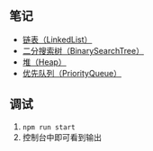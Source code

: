 ## 笔记

- [链表（LinkedList）](./src/LinkedList/README.md)
- [二分搜索树（BinarySearchTree）](./src/Tree/BinarySearchTree/BST.js)
- [堆（Heap）](./src/Heap/README.md)
- [优先队列（PriorityQueue）](./src/Queue/PriorityQueue.js)

## 调试

1. `npm run start`
2. 控制台中即可看到输出
